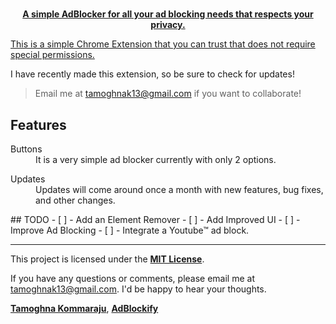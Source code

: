 <a href="https://github.com/TamoghnaK13/AdBlockify">
  
<div align="center">
 <h1>
    
  </h1>

  <p>
    <strong>A simple AdBlocker for all your ad blocking needs that respects your privacy.</strong>
  </p>
</div>
This is a simple Chrome Extension that you can trust that does not require special permissions.
<div align="center">
  </a>
</div>

I have recently made this extension, so be sure to check for updates!
>Email me at tamoghnak13@gmail.com if you want to collaborate!

## Features

<dl>
  <dt>Buttons</dt>
  <dd>
    It is a very simple ad blocker currently with only 2 options.
  </dd>
</dl>

<dl>
  <dt>Updates</dt>
  <dd>
Updates will come around once a month with new features, bug fixes, and other changes.
  </dd>
</dl>
## TODO
- [ ] - Add an Element Remover
- [ ] - Add Improved UI
- [ ] - Improve Ad Blocking
- [ ] - Integrate a Youtube™ ad block.


____________________________________________________________________________________________________________________________________________________________________
This project is licensed under the [**MIT License**](https://en.wikipedia.org/wiki/MIT_License). 

If you have any questions or comments, please email me at tamoghnak13@gmail.com. I'd be happy to hear your thoughts.


[**Tamoghna Kommaraju**](https://github.com/TamoghnaK13), [**AdBlockify**](https://github.com/TamoghnaK13/AdBlockify)

